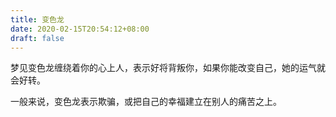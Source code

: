 ```yaml
---
title: 变色龙
date: 2020-02-15T20:54:12+08:00
draft: false
---
```


梦见变色龙缠绕着你的心上人，表示好将背叛你，如果你能改变自己，她的运气就会好转。

一般来说，变色龙表示欺骗，或把自己的幸福建立在别人的痛苦之上。

